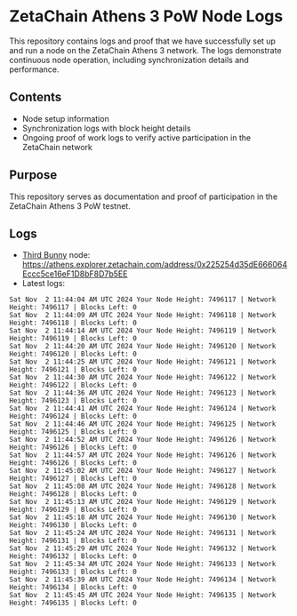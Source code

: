 # ZetaChain Athens 3 PoW Node Logs
This repository contains logs and proof that we have successfully set up and run a node on the ZetaChain Athens 3 network. The logs demonstrate continuous node operation, including synchronization details and performance.

## Contents
- Node setup information
- Synchronization logs with block height details
- Ongoing proof of work logs to verify active participation in the ZetaChain network

## Purpose
This repository serves as documentation and proof of participation in the ZetaChain Athens 3 PoW testnet.

## Logs

- [Third Bunny](https://thirdbunny.xyz/) node: https://athens.explorer.zetachain.com/address/0x225254d35dE666064Eccc5ce16eF1D8bF8D7b5EE
- Latest logs:
```
Sat Nov  2 11:44:04 AM UTC 2024 Your Node Height: 7496117 | Network Height: 7496117 | Blocks Left: 0
Sat Nov  2 11:44:09 AM UTC 2024 Your Node Height: 7496118 | Network Height: 7496118 | Blocks Left: 0
Sat Nov  2 11:44:14 AM UTC 2024 Your Node Height: 7496119 | Network Height: 7496119 | Blocks Left: 0
Sat Nov  2 11:44:20 AM UTC 2024 Your Node Height: 7496120 | Network Height: 7496120 | Blocks Left: 0
Sat Nov  2 11:44:25 AM UTC 2024 Your Node Height: 7496121 | Network Height: 7496121 | Blocks Left: 0
Sat Nov  2 11:44:30 AM UTC 2024 Your Node Height: 7496122 | Network Height: 7496122 | Blocks Left: 0
Sat Nov  2 11:44:36 AM UTC 2024 Your Node Height: 7496123 | Network Height: 7496123 | Blocks Left: 0
Sat Nov  2 11:44:41 AM UTC 2024 Your Node Height: 7496124 | Network Height: 7496124 | Blocks Left: 0
Sat Nov  2 11:44:46 AM UTC 2024 Your Node Height: 7496125 | Network Height: 7496125 | Blocks Left: 0
Sat Nov  2 11:44:52 AM UTC 2024 Your Node Height: 7496126 | Network Height: 7496126 | Blocks Left: 0
Sat Nov  2 11:44:57 AM UTC 2024 Your Node Height: 7496126 | Network Height: 7496126 | Blocks Left: 0
Sat Nov  2 11:45:02 AM UTC 2024 Your Node Height: 7496127 | Network Height: 7496127 | Blocks Left: 0
Sat Nov  2 11:45:08 AM UTC 2024 Your Node Height: 7496128 | Network Height: 7496128 | Blocks Left: 0
Sat Nov  2 11:45:13 AM UTC 2024 Your Node Height: 7496129 | Network Height: 7496129 | Blocks Left: 0
Sat Nov  2 11:45:18 AM UTC 2024 Your Node Height: 7496130 | Network Height: 7496130 | Blocks Left: 0
Sat Nov  2 11:45:24 AM UTC 2024 Your Node Height: 7496131 | Network Height: 7496131 | Blocks Left: 0
Sat Nov  2 11:45:29 AM UTC 2024 Your Node Height: 7496132 | Network Height: 7496132 | Blocks Left: 0
Sat Nov  2 11:45:34 AM UTC 2024 Your Node Height: 7496133 | Network Height: 7496133 | Blocks Left: 0
Sat Nov  2 11:45:39 AM UTC 2024 Your Node Height: 7496134 | Network Height: 7496134 | Blocks Left: 0
Sat Nov  2 11:45:45 AM UTC 2024 Your Node Height: 7496135 | Network Height: 7496135 | Blocks Left: 0
```
